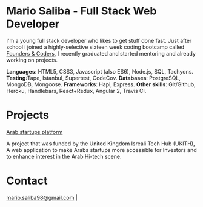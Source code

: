 # Mario Saliba - Full Stack Web Developer

I'm a young full stack developer who likes to get stuff done fast. Just after school i joined a highly-selective sixteen week coding bootcamp called [Founders & Coders](http://www.foundersandcoders.com/), I recently graduated and started mentoring and already working on projects.

**Languages**: HTML5, CSS3, Javascript (also ES6), Node.js, SQL, Tachyons.
**Testing**:Tape, Istanbul, Supertest, CodeCov.
**Databases**: PostgreSQL, MongoDB, Mongoose.
**Frameworks**: Hapi, Express.
**Other skills**: Git/Github, Heroku, Handlebars, React+Redux, Angular 2, Travis CI.

# Projects

[Arab startups platform](http://arabinnovators.herokuapp.com/)

A project that was funded by the United Kingdom Isreali Tech Hub (UKITH), A web application to make Arabs startups more accessible for Investors and to enhance interest in the Arab Hi-tech scene.  

# Contact
mario.saliba98@gmail.com | 
